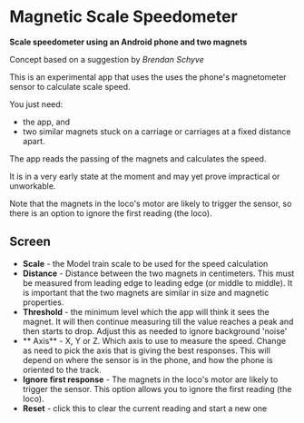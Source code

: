Magnetic Scale Speedometer
===========================

**Scale speedometer using an Android phone and two magnets**

Concept based on a suggestion by *Brendan Schyve*

This is an experimental app that uses the uses the phone's magnetometer sensor to calculate scale speed.

You just need:
* the app, and 
* two similar magnets stuck on a carriage or carriages at a fixed distance apart. 
 
The app reads the passing of the magnets and calculates the speed.

It is in a very early state at the moment and may yet prove impractical or unworkable.

Note that the magnets in the loco's motor are likely to trigger the sensor, so there is an option to ignore the first reading (the loco).


Screen
------

* **Scale** - the Model train scale to be used for the speed calculation
* **Distance** - Distance between the two magnets in centimeters. This must be measured from leading edge to leading edge (or middle to middle).  It is important that the two magnets are similar in size and magnetic properties.
* **Threshold** - the minimum level which the app will think it sees the magnet.  It will then continue measuring till the value reaches a peak and then starts to drop.  Adjust this as needed to ignore background 'noise'
* ** Axis** - X, Y or Z.  Which axis to use to measure the speed.  Change as need to pick the axis that is giving the best responses.  This will depend on where the sensor is in the phone, and how the phone is oriented to the track.
* **Ignore first response** - The magnets in the loco's motor are likely to trigger the sensor. This option allows you to ignore the first reading (the loco).
* **Reset** - click this to clear the current reading and start a new one